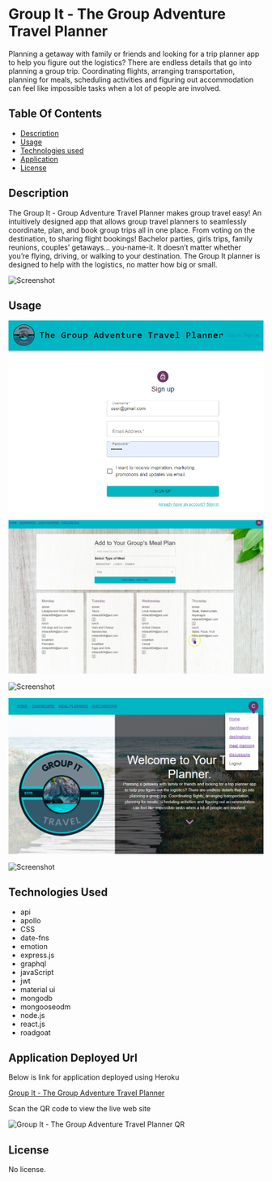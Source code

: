 # Group It - The Group Adventure Travel Planner
Planning a getaway with family or friends and looking for a trip planner app to help you figure out the logistics? 
There are endless details that go into planning a group trip. Coordinating flights, arranging transportation, planning for meals, scheduling activities and figuring out accommodation can feel like impossible tasks when a lot of people are involved.

## Table Of Contents

- [Description](#description)
- [Usage](#usage)
- [Technologies used](#technologies-used)
- [Application](#application-deployed-url)
- [License](#license)

## Description

The Group It - Group Adventure Travel Planner makes group travel easy! An intuitively designed app that allows group travel planners to seamlessly coordinate, plan, and book group trips all in one place. From voting on the destination, to sharing flight bookings!
Bachelor parties, girls trips, family reunions, couples’ getaways… you-name-it. It doesn’t matter whether you’re flying, driving, or walking to your destination. The Group It planner is designed to help with the logistics, no matter how big or small.


![Screenshot](./client/src/assets/images/group-it-dashboard.gif)


## Usage

![Screenshot](./client/src/assets/images/signup.png)

![Screenshot](./client/src/assets/images/group-it-mealplan.png)

![Screenshot](./client/src/assets/images/group-it-discussions.gif)

![Screenshot](./client/src/assets/images/group-it-profile-setting.png)

![Screenshot](./client/src/assets/images/group-it-destinations.gif)


## Technologies Used

- api
- apollo
- CSS
- date-fns
- emotion
- express.js
- graphql
- javaScript
- jwt
- material ui
- mongodb
- mongooseodm
- node.js
- react.js
- roadgoat


## Application Deployed Url

Below is link for application deployed using Heroku

[Group It - The Group Adventure Travel Planner](https://group-it-travel-planner.herokuapp.com/)

Scan the QR code to view the live web site

![Group It - The Group Adventure Travel Planner QR](../adventure-planner/client/src/assets/images/qrcode_group-it-travel-planner.herokuapp.com.png)

## License

No license.